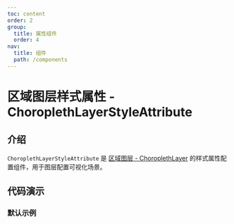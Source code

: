 ```yaml
---
toc: content
order: 2
group:
  title: 属性组件
  order: 4
nav:
  title: 组件
  path: /components
---
```


# 区域图层样式属性 - ChoroplethLayerStyleAttribute

## 介绍

`ChoroplethLayerStyleAttribute` 是 [区域图层 - ChoroplethLayer](/components/layers/choropleth-layer) 的样式属性配置组件，用于图层配置可视化场景。

## 代码演示

### 默认示例

<code src="./demos/default.tsx" defaultShowCode></code>

<API></API>
